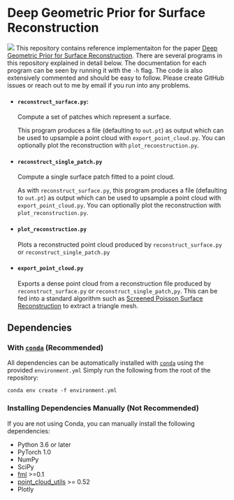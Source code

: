 # Deep Geometric Prior for Surface Reconstruction
![](https://github.com/fwilliams/deep-geometric-prior/blob/master/data/teaser.png)
This repository contains reference implementaiton for the paper [Deep Geometric Prior for Surface Reconstruction](https://arxiv.org/pdf/1811.10943.pdf).
There are several programs in this repository explained in detail below. The documentation for each program can be seen by running it with the `-h` flag. The code is also extensively commented and should be easy to follow. Please create GitHub issues or reach out to me by email if you run into any problems.

- #### `reconstruct_surface.py`:
  Compute a set of patches which represent a surface. 

  This program produces a file (defaulting to `out.pt`) as output which can be used to upsample a point cloud with `export_point_cloud.py`. You can optionally plot the reconstruction with `plot_reconstruction.py`.
   
- #### `reconstruct_single_patch.py` 
  Compute a single surface patch fitted to a point cloud.

  As with `reconstruct_surface.py`, this program produces a file (defaulting to `out.pt`) as output which can be used to upsample a point cloud with `export_point_cloud.py`. You can optionally plot the reconstruction with `plot_reconstruction.py`.

   
- #### `plot_reconstruction.py` 
  Plots a reconstructed point cloud produced by `reconstruct_surface.py` or `reconstruct_single_patch.py`
   
- #### `export_point_cloud.py` 
  Exports a dense point cloud from a reconstruction file produced by `reconstruct_surface.py` or `reconstruct_single_patch,py`. 
  This can be fed into a standard algorithm such as [Screened Poisson Surface Reconstruction](https://github.com/mkazhdan/PoissonRecon) to extract a triangle mesh.


## Dependencies
  
### With [`conda`](https://conda.io/en/latest/) (Recommended)
All dependencies can be automatically installed with [`conda`](https://conda.io/en/latest/) using the provided `environment.yml`
Simply run the following from the root of the repository:
  
```
conda env create -f environment.yml
```
  
### Installing Dependencies Manually (Not Recommended)
If you are not using Conda, you can manually install the following dependencies:
- Python 3.6 or later
- PyTorch 1.0
- NumPy
- SciPy
- [fml](https://github.com/fwilliams/fml) >=0.1
- [point_cloud_utils](https://github.com/fwilliams/point_cloud_utils) >= 0.52
- Plotly
  
